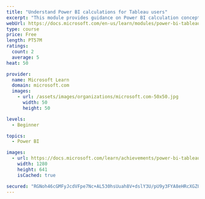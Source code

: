 ```yaml
---
title: "Understand Power BI calculations for Tableau users"
excerpt: "This module provides guidance on Power BI calculation concepts, and how to create and edit calculations."
webUrl: https://docs.microsoft.com/en-us/learn/modules/power-bi-tableau-calculations/
type: course
price: Free
length: PT57M
ratings:
  count: 2
  average: 5
heat: 50

provider:
  name: Microsoft Learn
  domain: microsoft.com
  images:
    - url: /assets/images/organizations/microsoft.com-50x50.jpg
      width: 50
      height: 50

levels:
  - Beginner

topics:
  - Power BI

images:
  - url: https://docs.microsoft.com/learn/achievements/power-bi-tableau-calculations-social.png
    width: 1280
    height: 641
    isCached: true

secured: "RGNoh46cGMFyJcdVFpe7Nc+AL530hsUuah8V+dslY3U/pU9y3FYA8eHRcXGZQXgKEp0cUXQXm/fQPdjTUaoliW4nqc6gng8sLIG3ByCj1Uo+cHzcaubZ+msY4FU+UmWa5sRH0QedynNx/TmyU3uZ9RJs4CXysXi/UfpCKbyHgNWJZP8cPlJILIUwZXFSKs3jjiWdaqwjMcVcLM4GIEZeE+mL/XraAPrLDfrPsI4Um+YsZ4aEsJ2/hyaT5q9UvHvgCtqKocWeU+Ej4eQBe0FhBiasKCpTv1R1XMIESZHZlOu64CvkP2NLByUWE8TqT2H3nq5lqaFacSNd4DNCKRRLhOfkwMi3CutZclNAXtN8ddcomXRrm8cu1Jhawh5uP6BajBIl+xY34+tqpnvoBHkBE6uV6LFyTcv+ZtfclPebmi8=;powAkW4xnGKyx019+7XbTQ=="
---
```


